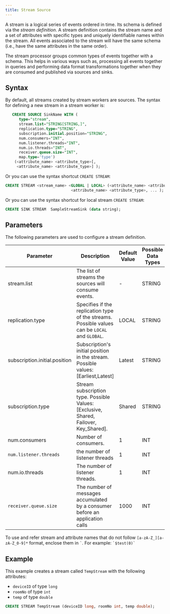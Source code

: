 ```yaml
---
title: Stream Source
---
```


A stream is a logical series of events ordered in time. Its schema is defined via the _stream definition_. A stream definition contains the stream name and a set of attributes with specific types and uniquely identifiable names within the stream. All events associated to the stream will have the same schema (i.e., have the same attributes in the same order).

The stream processor groups common types of events together with a schema. This helps in various ways such as, processing all events together in queries and performing data format transformations together when they are consumed and published via sources and sinks.

## Syntax

By default, all streams created by stream workers are sources. The syntax for defining a new stream in a stream worker is:

```sql
   CREATE SOURCE SinkName WITH (
      type="stream", 
      stream.list="STRING[STRING,]", 
      replication.type="STRING", 
      subscription.initial.position="STRING",
      num.consumers="INT",
      num.listener.threads="INT",
      num.io.threads="INT",
      receiver.queue.size="INT",      
      map.type='type')  
    (<attribute_name> <attribute_type>[,
     <attribute_name> <attribute_type>] );
```

Or you can use the syntax shortcut `CREATE STREAM`:

```sql
CREATE STREAM <stream_name> <GLOBAL | LOCAL> (<attribute_name> <attribute_type>,
                             <attribute_name> <attribute_type>, ... );
```
Or you can use the syntax shortcut for local stream `CREATE STREAM`:

```sql
CREATE SINK STREAM  SampleStreamSink (data string);
```


## Parameters

The following parameters are used to configure a stream definition.

| Parameter     | Description | Default Value | Possible Data Types | Optional |
| ------------- |-------------| ------------- | ------------------- | -------- |
| stream.list | The list of streams the sources will consume events.| -    | STRING        | No                  |
| replication.type | Specifies if the replication type of the streams. Possible values can be `LOCAL` and `GLOBAL`.      | LOCAL         | STRING         | Yes      |
| subscription.initial.position | Subscription's initial position in the stream. Possible values: [Earliest,Latest]| Latest | STRING | Yes|
| subscription.type | Stream subscription type. Possible Values: [Exclusive, Shared, Failover, Key_Shared]. | Shared | STRING | Yes|
| num.consumers | Number of consumers. | 1 | INT | Yes |
| `num.listener.threads` | the number of listener threads | 1 | INT | Yes |
| num.io.threads | The number of listener threads. | 1 | INT | Yes |
| `receiver.queue.size` | The number of messages accumulated by a consumer before an application calls | 1000 | INT | Yes |

To use and refer stream and attribute names that do not follow `[a-zA-Z_][a-zA-Z_0-9]*` format, enclose them in ``` ` ```. For example: ``` `$test(0)` ```

## Example

This example creates a stream called `TempStream` with the following attributes:

- `deviceID` of type `long`
- `roomNo` of type `int`
- `temp` of type `double`

```sql
CREATE STREAM TempStream (deviceID long, roomNo int, temp double);
```
